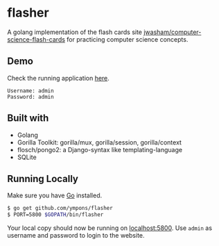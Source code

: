 # flasher
A golang implementation of the flash cards site [jwasham/computer-science-flash-cards](https://github.com/jwasham/computer-science-flash-cards) for practicing computer science concepts.

## Demo

Check the running application [here](https://flashergo.herokuapp.com).

```
Username: admin
Password: admin
```

## Built with
- Golang
- Gorilla Toolkit: gorilla/mux, gorilla/session, gorilla/context
- flosch/pongo2: a Django-syntax like templating-language
- SQLite

## Running Locally

Make sure you have [Go](http://golang.org/doc/install) installed.

```sh
$ go get github.com/ympons/flasher
$ PORT=5800 $GOPATH/bin/flasher
```

Your local copy should now be running on [localhost:5800](http://localhost:5800/). Use `admin` as username and password to login to the website.
